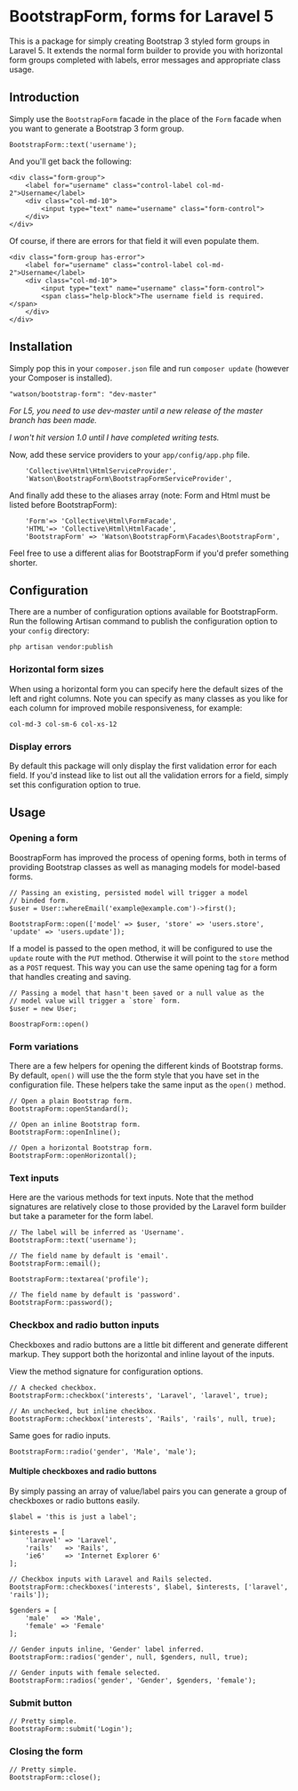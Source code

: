 BootstrapForm, forms for Laravel 5
==================================

This is a package for simply creating Bootstrap 3 styled form groups in Laravel 5. It extends the normal form builder to provide you with horizontal form groups completed with labels, error messages and appropriate class usage.

## Introduction

Simply use the `BootstrapForm` facade in the place of the `Form` facade when you want to generate a Bootstrap 3 form group.

	BootstrapForm::text('username');

And you'll get back the following:

	<div class="form-group">
		<label for="username" class="control-label col-md-2">Username</label>
		<div class="col-md-10">
			<input type="text" name="username" class="form-control">
		</div>
	</div>

Of course, if there are errors for that field it will even populate them.

	<div class="form-group has-error">
		<label for="username" class="control-label col-md-2">Username</label>
		<div class="col-md-10">
			<input type="text" name="username" class="form-control">
			<span class="help-block">The username field is required.</span>
		</div>
	</div>

## Installation

Simply pop this in your `composer.json` file and run `composer update` (however your Composer is installed).

	"watson/bootstrap-form": "dev-master"

_For L5, you need to use dev-master until a new release of the master branch has been made._

_I won't hit version 1.0 until I have completed writing tests._

Now, add these service providers to your `app/config/app.php` file.

        'Collective\Html\HtmlServiceProvider',
        'Watson\BootstrapForm\BootstrapFormServiceProvider',

And finally add these to the aliases array (note: Form and Html must be listed before BootstrapForm):

        'Form'=> 'Collective\Html\FormFacade',
        'HTML'=> 'Collective\Html\HtmlFacade',
        'BootstrapForm' => 'Watson\BootstrapForm\Facades\BootstrapForm',

Feel free to use a different alias for BootstrapForm if you'd prefer something shorter.

## Configuration

There are a number of configuration options available for BootstrapForm. Run the following Artisan command to publish the configuration option to your `config` directory:

	php artisan vendor:publish

### Horizontal form sizes

When using a horizontal form you can specify here the default sizes of the left and right columns. Note you can specify as many classes as you like for each column for improved mobile responsiveness, for example:

	col-md-3 col-sm-6 col-xs-12

### Display errors

By default this package will only display the first validation error for each field. If you'd instead like to list out all the validation errors for a field, simply set this configuration option to true.

## Usage

### Opening a form

BoostrapForm has improved the process of opening forms, both in terms of providing Bootstrap classes as well as managing models for model-based forms.

	// Passing an existing, persisted model will trigger a model
	// binded form.
	$user = User::whereEmail('example@example.com')->first();

	BootstrapForm::open(['model' => $user, 'store' => 'users.store', 'update' => 'users.update']);

If a model is passed to the open method, it will be configured to use the `update` route with the `PUT` method. Otherwise it will point to the `store` method as a `POST` request. This way you can use the same opening tag for a form that handles creating and saving.

	// Passing a model that hasn't been saved or a null value as the
	// model value will trigger a `store` form.
	$user = new User;

	BoostrapForm::open()

### Form variations

There are a few helpers for opening the different kinds of Bootstrap forms. By default, `open()` will use the the form style that you have set in the configuration file. These helpers take the same input as the `open()` method.

	// Open a plain Bootstrap form.
	BootstrapForm::openStandard();

	// Open an inline Bootstrap form.
	BootstrapForm::openInline();

	// Open a horizontal Bootstrap form.
	BootstrapForm::openHorizontal();

### Text inputs

Here are the various methods for text inputs. Note that the method signatures are relatively close to those provided by the Laravel form builder but take a parameter for the form label.

	// The label will be inferred as 'Username'.
	BootstrapForm::text('username');

	// The field name by default is 'email'.
	BootstrapForm::email();

	BootstrapForm::textarea('profile');

	// The field name by default is 'password'.
	BootstrapForm::password();

### Checkbox and radio button inputs

Checkboxes and radio buttons are a little bit different and generate different markup. They support both the horizontal and inline layout of the inputs.

View the method signature for configuration options.

	// A checked checkbox.
	BootstrapForm::checkbox('interests', 'Laravel', 'laravel', true);

	// An unchecked, but inline checkbox.
	BootstrapForm::checkbox('interests', 'Rails', 'rails', null, true);

Same goes for radio inputs.

	BootstrapForm::radio('gender', 'Male', 'male');

#### Multiple checkboxes and radio buttons

By simply passing an array of value/label pairs you can generate a group of checkboxes or radio buttons easily.

	$label = 'this is just a label';

	$interests = [
		'laravel' => 'Laravel',
		'rails'   => 'Rails',
		'ie6'     => 'Internet Explorer 6'
	];

	// Checkbox inputs with Laravel and Rails selected.
	BootstrapForm::checkboxes('interests', $label, $interests, ['laravel', 'rails']);

	$genders = [
		'male'   => 'Male',
		'female' => 'Female'
	];

	// Gender inputs inline, 'Gender' label inferred.
	BootstrapForm::radios('gender', null, $genders, null, true);

	// Gender inputs with female selected.
	BootstrapForm::radios('gender', 'Gender', $genders, 'female');

### Submit button

	// Pretty simple.
	BootstrapForm::submit('Login');

### Closing the form

	// Pretty simple.
	BootstrapForm::close();
